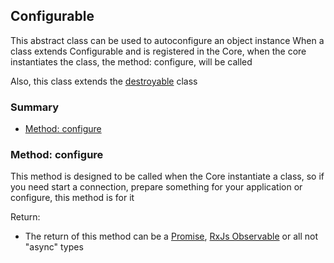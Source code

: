 ## Configurable

This abstract class can be used to autoconfigure an object instance
When a class extends Configurable and is registered in the Core,
when the core instantiates the class, the method: configure, will be called

Also, this class extends the [destroyable](documentation/the-way/core/shared/abstract/destroyable.md) class

### Summary

- [Method: configure](#method-configure)

### Method: configure

This method is designed to be called when the Core instantiate a class,
so if you need start a connection, prepare something for your application or configure, this method is for it

Return:

- The return of this method can be a [Promise](https://developer.mozilla.org/en-US/docs/Web/JavaScript/Reference/Global_Objects/Promise), [RxJs Observable](https://rxjs.dev/api/index/class/Observabl) or all not "async" types